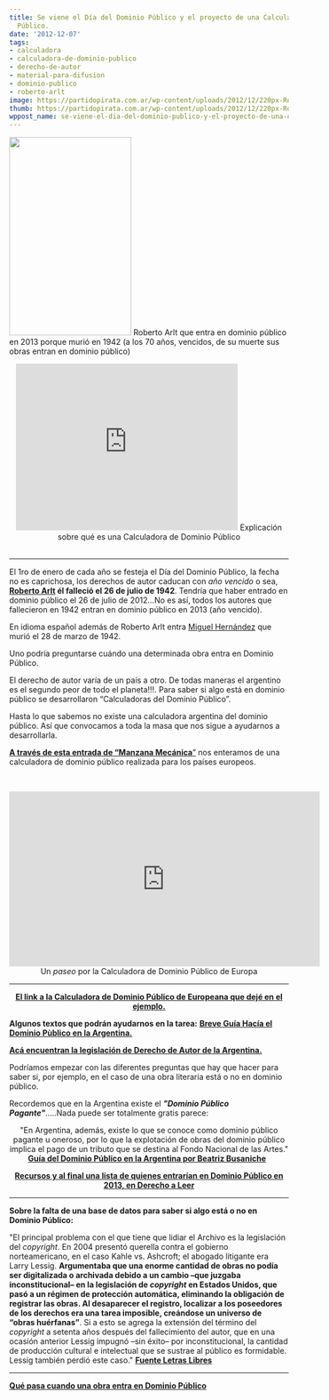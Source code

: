 ```yaml
---
title: Se viene el Día del Dominio Público y el proyecto de una Calculadora del Dominio
  Público.
date: '2012-12-07'
tags:
- calculadora
- calculadora-de-dominio-publico
- derecho-de-autor
- material-para-difusion
- dominio-publico
- roberto-arlt
image: https://partidopirata.com.ar/wp-content/uploads/2012/12/220px-RobertoArlt.jpg
thumb: https://partidopirata.com.ar/wp-content/uploads/2012/12/220px-RobertoArlt-150x150.jpg
wppost_name: se-viene-el-dia-del-dominio-publico-y-el-proyecto-de-una-calculadora-del-dominio-publico
---
```


<a href="https://partidopirata.com.ar/wp-content/uploads/2012/12/220px-RobertoArlt.jpg"><img class="size-full wp-image-7697" title="220px-RobertoArlt" src="https://partidopirata.com.ar/wp-content/uploads/2012/12/220px-RobertoArlt.jpg" alt="" width="220" height="357" /></a> Roberto Arlt que entra en dominio público en 2013 porque murió en 1942 (a los 70 años, vencidos, de su muerte sus obras entran en dominio público)


<center>
<iframe src="http://player.vimeo.com/video/16762573?title=0&amp;byline=0&amp;portrait=0" frameborder="0" width="400" height="300"></iframe>
Explicación sobre qué es una Calculadora de Dominio Público</center>&nbsp;

<hr />

El 1ro de enero de cada año se festeja el Día del Dominio Público, la fecha no es caprichosa, los derechos de autor caducan con<em> año vencido</em> o sea, <strong><a href="http://es.wikipedia.org/wiki/Roberto_Arlt" target="_blank">Roberto Arlt</a> </strong><strong>él falleció el 26 de julio de 1942</strong>. Tendría que haber entrado en dominio público el 26 de julio de 2012...No es así, todos los autores que fallecieron en 1942 entran en dominio público en 2013 (año vencido).

En idioma español además de Roberto Arlt entra <a href="http://es.wikipedia.org/wiki/Miguel_Hern%C3%A1ndez" target="_blank">Miguel Hernández</a> que murió el 28 de marzo de 1942.

Uno podría preguntarse cuándo una determinada obra entra en Dominio Público.

El derecho de autor varía de un país a otro. De todas maneras el argentino es el segundo peor de todo el planeta!!!. Para saber si algo está en dominio público se desarrollaron “Calculadoras del Dominio Público”.

Hasta lo que sabemos no existe una calculadora argentina del dominio público. Así que convocamos a toda la masa que nos sigue a ayudarnos a desarrollarla.

<a href="http://www.manzanamecanica.org/2011/08/la_marana_legal_que_amenaza_al_dominio_publico.html" target="_blank"><strong>A través de esta entrada de “Manzana Mecánica</strong>”</a> nos enteramos de una calculadora de dominio público realizada para los países europeos.

&nbsp;

<center>
<iframe src="http://www.youtube.com/embed/qpTYTDT9rjY" frameborder="0" width="560" height="315"></iframe>
Un <em>paseo</em> por la Calculadora de Dominio Público de Europa</center>

<hr />
<p style="text-align: center;"><strong><a href="http://outofcopyright.eu/calculator.html" target="_blank">El link a la Calculadora de Dominio Público de Europeana que dejé en el ejemplo.</a></strong></p>
<strong>Algunos textos que podrán ayudarnos en la tarea:</strong>
<strong> <a href="http://www.bea.org.ar/2010/07/breve-guia-hacia-el-dominio-publico-en-argentina/" target="_blank">Breve Guía Hacía el Dominio Pùblico en la Argentina.</a></strong>

<strong><a href="http://defenpo3.mpd.gov.ar/defenpo3/def3/legislacion/leyes/textos/11723txt.htm" target="_blank">Acá encuentran la legislación de Derecho de Autor de la Argentina.</a></strong>

Podríamos empezar con las diferentes preguntas que hay que hacer para saber si, por ejemplo, en el caso de una obra literaria está o no en dominio público.

Recordemos que en la Argentina existe el <em><strong>"Dominio Público Pagante"</strong></em>.....Nada puede ser totalmente gratis parece:
<p style="text-align: center;">"En Argentina, además, existe lo que se conoce como dominio público pagante u oneroso, por lo que la explotación de obras del dominio público implica el pago de un tributo que se destina al Fondo Nacional de las Artes."
<strong><a href="http://www.vialibre.org.ar/wp-content/uploads/2010/07/guia.dominio.publico.pdf" target="_blank">Guía del Dominio Público en la Argentina por Beatriz Busaniche</a></strong>
<strong>  </strong></p>
<p style="text-align: center;"><strong><a href="http://dalwiki.derechoaleer.info/DominioPublico" target="_blank">Recursos y al final una lista de quienes entrarían en Dominio Público en 2013, en Derecho a Leer</a></strong></p>


<hr />

<strong>Sobre la falta de una base de datos para saber si algo está o no en Dominio Público:</strong>

"El principal problema con el que tiene que lidiar el Archivo es la legislación del <em>copyright</em>. En 2004 presentó querella contra el gobierno norteamericano, en el caso Kahle vs. Ashcroft; el abogado litigante era Larry Lessig. <strong>Argumentaba que una enorme cantidad de obras no podía ser digitalizada o archivada debido a un cambio –que juzgaba inconstitucional– en la legislación de <em>copyright</em> en Estados Unidos, que pasó a un régimen de protección automática, eliminando la obligación de registrar las obras. Al desaparecer el registro, localizar a los poseedores de los derechos era una tarea imposible, creándose un universo de “obras huérfanas”</strong>. Si a esto se agrega la extensión del término del <em>copyright</em> a setenta años después del fallecimiento del autor, que en una ocasión anterior Lessig impugnó –sin éxito– por inconstitucional, la cantidad de producción cultural e intelectual que se sustrae al público es formidable. Lessig también perdió este caso."
<strong><a href="http://www.letraslibres.com/print/63119" target="_blank">Fuente Letras Libres</a></strong>

<hr />

<strong><a href="https://partidopirata.com.ar/1615/respetable-publico-que-pasa-cuando-una-obra-entra-en-dominio-publico">Qué pasa cuando una obra entra en Dominio Público</a></strong>

